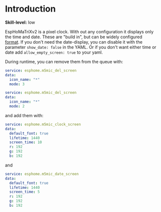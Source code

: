 # Introduction

**Skill-level:** low

EspHoMaTriXv2 is a pixel clock. With out any configuration it displays only the time and date. These are "build in", but can be widely configured [format](time-format). If you don't need the date-display, you can disable it with the parameter `show_date: false` in the YAML. Or if you don't want either time or date add `allow_empty_screen: true` to your yaml.

During runtime, you can remove them from the queue with:

```yaml
service: esphome.m5mic_del_screen
data:
  icon_name: "*"
  mode: 3
```

```yaml
service: esphome.m5mic_del_screen
data:
  icon_name: "*"
  mode: 2
```

and add them with:

```yaml
service: esphome.m5mic_clock_screen
data:
  default_font: true
  lifetime: 1440
  screen_time: 10
  r: 192
  g: 192
  b: 192
```

and
```yaml
service: esphome.m5mic_date_screen
data:
  default_font: true
  lifetime: 1440
  screen_time: 5
  r: 192
  g: 192
  b: 192
```